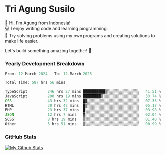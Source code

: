# Tri Agung Susilo

👋 Hi, I'm Agung from Indonesia!<br>
💻 I enjoy writing code and learning programming.<br>
🧠 Try solving problems using my own programs and creating solutions to make life easier.

Let's build something amazing together! 🚀

### Yearly Development Breakdown

<!--START_SECTION:waka-->

```TypeScript JavaScript PHP
From: 12 March 2024 - To: 12 March 2025

Total Time: 587 hrs 56 mins

TypeScript         246 hrs 27 mins ██████████▒░░░░░░░░░░░░░░   41.51 %
JavaScript         200 hrs 19 mins ████████▒░░░░░░░░░░░░░░░░   33.74 %
CSS                43 hrs 32 mins  █▓░░░░░░░░░░░░░░░░░░░░░░░   07.33 %
HTML               30 hrs 42 mins  █▒░░░░░░░░░░░░░░░░░░░░░░░   05.17 %
PHP                23 hrs 37 mins  █░░░░░░░░░░░░░░░░░░░░░░░░   03.98 %
JSON               12 hrs 7 mins   ▓░░░░░░░░░░░░░░░░░░░░░░░░   02.04 %
SCSS               8 hrs 19 mins   ▒░░░░░░░░░░░░░░░░░░░░░░░░   01.40 %
Other              5 hrs 51 mins   ▒░░░░░░░░░░░░░░░░░░░░░░░░   00.99 %
```

<!--END_SECTION:waka-->

### GitHub Stats

[![My Github Stats](https://github-readme-stats.vercel.app/api?username=triagung128&show_icons=true&hide=contribs,issues&count_private=true&theme=tokyonight)](https://github.com/triagung128)

<!-- [![Top Langs](https://github-readme-stats.vercel.app/api/top-langs/?username=triagung128&layout=compact)](https://github.com/triagung128) -->
